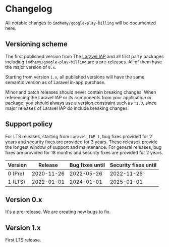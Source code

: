 # Changelog

All notable changes to `imdhemy/google-play-billing` will be documented here.

## Versioning scheme

The first published version from The [Laravel IAP](https://github.com/imdhemy/laravel-in-app-purchases) and all first
party packages including
`imdhemy/google-play-billing` are a pre-releases. All of them have the major version of `0.x`.

Starting from version `1.x`, all published versions will have the same semantic version as of Laravel in-app purchase.

Minor and patch releases should never contain breaking changes. When referencing the Laravel IAP or its components from
your application or package, you should always use a version constraint such as `^1.0`, since major releases of Laravel
IAP do include breaking changes.

## Support policy

For LTS releases, starting from `Laravel IAP 1`, bug fixes provided for 2 years and security fixes are provided for 3
years. These releases provide the longest window of support and maintenance. For general releases, bug fixes are
provided for 18 months and security fixes are provided for 2 years.

| Version | Release | Bug fixes until | Security fixes until |
| --- | --- | --- | --- |
| 0 (Pre) | 2020-11-26 | 2022-05-26 | 2022-11-26 |
| 1 (LTS) | 2022-01-01 | 2024-01-01 | 2025-01-01 |

## Version 0.x

It's a pre-release. We are creating new bugs to fix.

## Version 1.x

First LTS release. 
